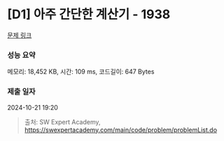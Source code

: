 # [D1] 아주 간단한 계산기 - 1938 

[문제 링크](https://swexpertacademy.com/main/code/problem/problemDetail.do?contestProbId=AV5PjsYKAMIDFAUq) 

### 성능 요약

메모리: 18,452 KB, 시간: 109 ms, 코드길이: 647 Bytes

### 제출 일자

2024-10-21 19:20



> 출처: SW Expert Academy, https://swexpertacademy.com/main/code/problem/problemList.do